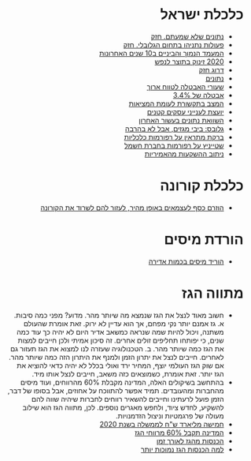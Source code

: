 <div dir="rtl" markdown="1">

# כלכלת ישראל

* [נתונים שלא שמעתם. חזק](https://youtu.be/q448Ia9PnG0)
* [פעולות נתניהו בתחום הגלובלי. חזק](https://youtu.be/Oot3QnxldmU)
* [המעמד הנמוך והביניים ב10 שנים האחרונות](https://twitter.com/DiscussingEcon1/status/1344680532408496132?s=20)
* [2020 זינוק בתוצר לנפש](https://www.gplanet.co.il/%d7%a1%d7%95%d7%93-%d7%94%d7%97%d7%93%d7%a8%d7%99%d7%9d-2020-%d7%99%d7%a9%d7%a8%d7%90%d7%9c-%d7%9e%d7%96%d7%a0%d7%a7%d7%aa-%d7%9c%d7%92%d7%91%d7%94%d7%99%d7%9d-%d7%97%d7%93%d7%a9%d7%99%d7%9d-%d7%95/)
* [דרוג חזק](https://www.facebook.com/649191767/posts/10157780752096768/)
* [נתונים](https://twitter.com/LiberalRiWo/status/1224437963989217280?s=20)
* [שעורי האבטלה לטווח ארוך](https://twitter.com/LiberalRiWo/status/1221487495386488832?s=20)
* [אבטלה של 3.4%](https://www.globes.co.il/news/article.aspx?did=1001316761)
* [המצב בתקשורת לעומת המציאות](https://www.facebook.com/watch/?v=2312068642231275)
* [יועצת לענייני עסקים קטנים](https://www.facebook.com/Netanyahu/videos/578755389397115/)
* [השוואת נתונים בעשור האחרון](https://twitter.com/ZafrirRon/status/1228310457527734272?s=20)
* [גלובס: ביבי מגזים, אבל לא בהרבה](https://www.globes.co.il/news/article.aspx?did=1001319240)
* [ברקת מתראין על רפורמות כלכליות](https://www.youtube.com/watch?v=Iy_sRu2-w0k)
* [שטייניץ על רפורמות בחברת חשמל](https://twitter.com/steinitz_yuval/status/1372881082320830468?s=20)
* [ניתוב ההשקעות מהאמיריות](https://twitter.com/elizipori/status/1373584960750288897?s=20)

# כלכלת קורונה
* [הוזרם כסף לעצמאים באופן מהיר, לעזור להם לשרוד את הקורונה](https://twitter.com/atikt73/status/1371443847121797120?s=20)

# הורדת מיסים
* [הוריד מיסים בכמות אדירה](https://www.themarker.com/news/politics/1.4569173)

# מתווה הגז

* חשוב מאוד לנצל את הגז שנמצא מה שיותר מהר. מדוע?
מפני כמה סיבות.
א. גז אמנם יותר נקי מפחם, אך הוא עדיין לא ירוק. זאת אומרת שהעולם משתנה,
ויכול להיות שמה שנראה כמשאב אדיר היום לא יהיה כך עוד כמה שנים,
כי יפותחו תחליפים זולים אחרים.
זה סיכון אמיתי ולכן חייבים למצות את הגז כמה שיותר מהר.
ב. הטכנולוגיה שעזרה לנו למצוא את הגז תעזור גם לאחרים.
חייבים לנצל את יתרון הזמן ולמנף את היתרון הזה כמה שיותר מהר.
אם שוק הגז העולמי יוצף, המחיר ירד ואולי בכלל לא יהיה כדאי להוציא את הגז יותר.
זאת אומרת, כשמוצאים כזה משאב, חייבים לנצל אותו מיד.
* בהתחשב בשיקולים האלה, המדינה מקבלת 60% מהרווחים,
ועוד מיסים מהחברות ומהעובדים.
תמיד אפשר להתווכח על אחוזים, 
אבל בסופו של דבר, הזמן פועל לרעתינו וחייבים להשאיר רווחים לחברות שיהיה שווה להם
להשקיע, לחדש ציוד, ולחפש מאגרים נוספים.
לכן, מתווה הגז הוא שילוב מעולה של פרגמטיות וניצול הזדמנויות.
* [חמישה מליארד ש"ח לממשלה בשנת 2020](https://twitter.com/arutz20/status/1227343031055081473?s=20)
* [המדינה תקבל 60% מרווחי הגז](https://www.idi.org.il/articles/23742)
* [הכנסות מהגז לאורך זמן](https://www.idi.org.il/articles/23742)
* [למה הכנסות הגז נמוכות יותר](https://twitter.com/yotambarnoy/status/1372237462764945413?s=20)

</div>
